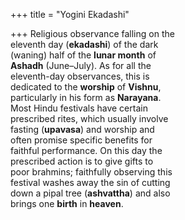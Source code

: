 +++
title = "Yogini Ekadashi"

+++
Religious observance falling on the  
eleventh day (**ekadashi**) of the dark  
(waning) half of the **lunar month** of  
**Ashadh** (June–July). As for all the  
eleventh-day observances, this is  
dedicated to the **worship** of **Vishnu**,  
particularly in his form as **Narayana**.  
Most Hindu festivals have certain  
prescribed rites, which usually involve  
fasting (**upavasa**) and worship and  
often promise specific benefits for  
faithful performance. On this day the  
prescribed action is to give gifts to  
poor brahmins; faithfully observing this  
festival washes away the sin of cutting  
down a pipal tree (**ashvattha**) and also  
brings one **birth** in **heaven**.
